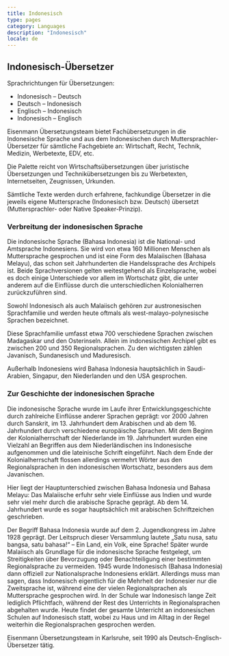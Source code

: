 ```yaml
---
title: Indonesisch
type: pages
category: Languages
description: "Indonesisch"
locale: de
---
```


## Indonesisch-Übersetzer

Sprachrichtungen für Übersetzungen:
- Indonesisch – Deutsch
- Deutsch – Indonesisch
- Englisch – Indonesisch
- Indonesisch – Englisch

Eisenmann Übersetzungsteam bietet Fachübersetzungen in die Indonesische Sprache und aus dem Indonesischen durch Muttersprachler-Übersetzer für sämtliche Fachgebiete an: Wirtschaft, Recht, Technik, Medizin, Werbetexte, EDV, etc.

Die Palette reicht von Wirtschaftsübersetzungen über juristische Übersetzungen und Technikübersetzungen bis zu Werbetexten, Internetseiten, Zeugnissen, Urkunden.

Sämtliche Texte werden durch erfahrene, fachkundige Übersetzer in die jeweils eigene Muttersprache (Indonesisch bzw. Deutsch) übersetzt (Muttersprachler- oder Native Speaker-Prinzip).

### Verbreitung der indonesischen Sprache
Die indonesische Sprache (Bahasa Indonesia) ist die National- und Amtsprache Indonesiens. Sie wird von etwa 160 Millionen Menschen als Muttersprache gesprochen und ist eine Form des Malaiischen (Bahasa Melayu), das schon seit Jahrhunderten die Handelssprache des Archipels ist. Beide Sprachversionen gelten weitestgehend als Einzelsprache, wobei es doch einige Unterschiede vor allem im Wortschatz gibt, die unter anderem auf die Einflüsse durch die unterschiedlichen Kolonialherren zurückzuführen sind.

Sowohl Indonesisch als auch Malaiisch gehören zur austronesischen Sprachfamilie und werden heute oftmals als west-malayo-polynesische Sprachen bezeichnet.

Diese Sprachfamilie umfasst etwa 700 verschiedene Sprachen zwischen Madagaskar und den Osterinseln. Allein im indonesischen Archipel gibt es zwischen 200 und 350 Regionalsprachen. Zu den wichtigsten zählen Javanisch, Sundanesisch und Maduresisch.

Außerhalb Indonesiens wird Bahasa Indonesia hauptsächlich in Saudi-Arabien, Singapur, den Niederlanden und den USA gesprochen.

### Zur Geschichte der indonesischen Sprache
Die indonesische Sprache wurde im Laufe ihrer Entwicklungsgeschichte durch zahlreiche Einflüsse anderer Sprachen geprägt: vor 2000 Jahren durch Sanskrit, im 13. Jahrhundert dem Arabischen und ab dem 16. Jahrhundert durch verschiedene europäische Sprachen. Mit dem Beginn der Kolonialherrschaft der Niederlande im 19. Jahrhundert wurden eine Vielzahl an Begriffen aus dem Niederländischen ins Indonesische aufgenommen und die lateinische Schrift eingeführt. Nach dem Ende der Kolonialherrschaft flossen allerdings vermehrt Wörter aus den Regionalsprachen in den indonesischen Wortschatz, besonders aus dem Javanischen.

Hier liegt der Hauptunterschied zwischen Bahasa Indonesia und Bahasa Melayu: Das Malaiische erfuhr sehr viele Einflüsse aus Indien und wurde sehr viel mehr durch die arabische Sprache geprägt. Ab dem 14. Jahrhundert wurde es sogar hauptsächlich mit arabischen Schriftzeichen geschrieben.

Der Begriff Bahasa Indonesia wurde auf dem 2. Jugendkongress im Jahre 1928 geprägt. Der Leitspruch dieser Versammlung lautete „Satu nusa, satu bangsa, satu bahasa!“ – Ein Land, ein Volk, eine Sprache! Später wurde Malaiisch als Grundlage für die indonesische Sprache festgelegt, um Streitigkeiten über Bevorzugung oder Benachteiligung einer bestimmten Regionalsprache zu vermeiden. 1945 wurde Indonesisch (Bahasa Indonesia) dann offiziell zur Nationalsprache Indonesiens erklärt. Allerdings muss man sagen, dass Indonesisch eigentlich für die Mehrheit der Indonesier nur die Zweitsprache ist, während eine der vielen Regionalsprachen als Muttersprache gesprochen wird. In der Schule war Indonesisch lange Zeit lediglich Pflichtfach, während der Rest des Unterrichts in Regionalsprachen abgehalten wurde. Heute findet der gesamte Unterricht an indonesischen Schulen auf Indonesisch statt, wobei zu Haus und im Alltag in der Regel weiterhin die Regionalsprachen gesprochen werden.

 
Eisenmann Übersetzungsteam in Karlsruhe, seit 1990 als Deutsch-Englisch-Übersetzer tätig.